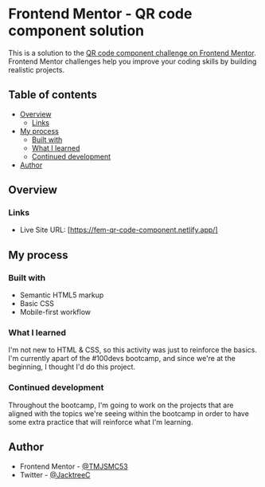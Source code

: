 # Frontend Mentor - QR code component solution

This is a solution to the [QR code component challenge on Frontend Mentor](https://www.frontendmentor.io/challenges/qr-code-component-iux_sIO_H). Frontend Mentor challenges help you improve your coding skills by building realistic projects.

## Table of contents

- [Overview](#overview)
  - [Links](#links)
- [My process](#my-process)
  - [Built with](#built-with)
  - [What I learned](#what-i-learned)
  - [Continued development](#continued-development)
- [Author](#author)

## Overview

### Links

- Live Site URL: [https://fem-qr-code-component.netlify.app/]

## My process

### Built with

- Semantic HTML5 markup
- Basic CSS
- Mobile-first workflow

### What I learned

I'm not new to HTML & CSS, so this activity was just to reinforce the basics. I'm currently apart of the #100devs bootcamp, and since we're at the beginning, I thought I'd do this project.

### Continued development

Throughout the bootcamp, I'm going to work on the projects that are aligned with the topics we're seeing within the bootcamp in order to have some extra practice that will reinforce what I'm learning.

## Author

- Frontend Mentor - [@TMJSMC53](https://www.frontendmentor.io/profile/TMJSMC53)
- Twitter - [@JacktreeC](https://www.twitter.com/JacktreeC)
